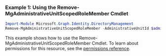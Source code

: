 ### Example 1: Using the Remove-MgAdministrativeUnitScopedRoleMember Cmdlet
```powershell
Import-Module Microsoft.Graph.Identity.DirectoryManagement
Remove-MgAdministrativeUnitScopedRoleMember -AdministrativeUnitId $administrativeUnitId -ScopedRoleMembershipId $scopedRoleMembershipId
```
This example shows how to use the Remove-MgAdministrativeUnitScopedRoleMember Cmdlet.
To learn about permissions for this resource, see the [permissions reference](/graph/permissions-reference).
